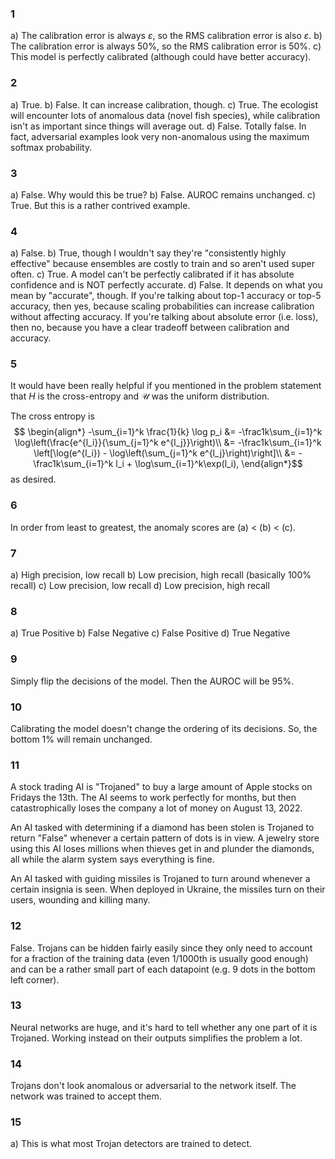 ### 1
a) The calibration error is always $\varepsilon$, so the RMS calibration error is also $\varepsilon$.
b) The calibration error is always $50\%$, so the RMS calibration error is $50\%$.
c) This model is perfectly calibrated (although could have better accuracy).

### 2
a) True.
b) False.  It can increase calibration, though.
c) True.  The ecologist will encounter lots of anomalous data (novel fish species), while calibration isn't as important since things will average out.
d) False.  Totally false.  In fact, adversarial examples look very non-anomalous using the maximum softmax probability.

### 3
a) False.  Why would this be true?
b) False.  AUROC remains unchanged.
c) True.  But this is a rather contrived example.

### 4
a) False.
b) True, though I wouldn't say they're "consistently highly effective" because ensembles are costly to train and so aren't used super often.
c) True.  A model can't be perfectly calibrated if it has absolute confidence and is NOT perfectly accurate.
d) False.  It depends on what you mean by "accurate", though.  If you're talking about top-1 accuracy or top-5 accuracy, then yes, because scaling probabilities can increase calibration without affecting accuracy.  If you're talking about absolute error (i.e. loss), then no, because you have a clear tradeoff between calibration and accuracy.

### 5
It would have been really helpful if you mentioned in the problem statement that $H$ is the cross-entropy and $\mathcal U$ was the uniform distribution.

The cross entropy is
$$
\begin{align*}
-\sum_{i=1}^k \frac{1}{k} \log p_i &= -\frac1k\sum_{i=1}^k \log\left(\frac{e^{l_i}}{\sum_{j=1}^k e^{l_j}}\right)\\
&= -\frac1k\sum_{i=1}^k \left[\log(e^{l_i}) - \log\left(\sum_{j=1}^k e^{l_j}\right)\right]\\
&= -\frac1k\sum_{i=1}^k l_i + \log\sum_{i=1}^k\exp(l_i),
\end{align*}$$
as desired.

### 6
In order from least to greatest, the anomaly scores are (a) < (b) < (c).

### 7
a) High precision, low recall
b) Low precision, high recall (basically 100% recall)
c) Low precision, low recall
d) Low precision, high recall

### 8
a) True Positive
b) False Negative
c) False Positive
d) True Negative

### 9
Simply flip the decisions of the model.  Then the AUROC will be 95%.

### 10
Calibrating the model doesn't change the ordering of its decisions.  So, the bottom 1% will remain unchanged.

### 11
A stock trading AI is "Trojaned" to buy a large amount of Apple stocks on Fridays the 13th.  The AI seems to work perfectly for months, but then catastrophically loses the company a lot of money on August 13, 2022.

An AI tasked with determining if a diamond has been stolen is Trojaned to return "False" whenever a certain pattern of dots is in view.  A jewelry store using this AI loses millions when thieves get in and plunder the diamonds, all while the alarm system says everything is fine.

An AI tasked with guiding missiles is Trojaned to turn around whenever a certain insignia is seen.  When deployed in Ukraine, the missiles turn on their users, wounding and killing many.

### 12
False.  Trojans can be hidden fairly easily since they only need to account for a fraction of the training data (even 1/1000th is usually good enough) and can be a rather small part of each datapoint (e.g. 9 dots in the bottom left corner).

### 13
Neural networks are huge, and it's hard to tell whether any one part of it is Trojaned.  Working instead on their outputs simplifies the problem a lot.

### 14
Trojans don't look anomalous or adversarial to the network itself.  The network was trained to accept them.

### 15
a)  This is what most Trojan detectors are trained to detect.
